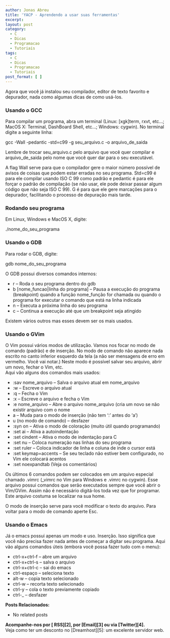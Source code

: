 ```yaml
---
author: Jonas Abreu
title: 'YACP - Aprendendo a usar suas ferramentas'
excerpt:
layout: post
category:
  - C
  - Dicas
  - Programacao
  - Tutoriais
tags:
  - C
  - Dicas
  - Programacao
  - Tutoriais
post_format: [ ]
---
```

Agora que você já instalou seu compilador, editor de texto favorito e depurador, nada como algumas dicas de como usá-los.

### **Usando o GCC**

Para compilar um programa, abra um terminal (Linux: [xgk]term, rxvt, etc…; MacOS X: Terminal, DashBoard Shell, etc…; Windows: cygwin). No terminal digite a seguinte linha:

gcc -Wall -pedantic -std=c99 -g seu\_arquivo.c -o arquivo\_de_saida

Lembre de trocar seu\_arquivo.c pelo arquivo que você quer compilar e arquivo\_de_saida pelo nome que você quer dar para o seu executável.

A flag Wall serve para que o compilador gere o maior número possível de avisos de coisas que podem estar erradas no seu programa. Std=c99 é para ele compilar usando ISO C 99 como padrão e pedantic é para ele forçar o padrão de compilação (se não usar, ele pode deixar passar algum código que não seja ISO C 99). G é para que ele gere marcações para o depurador, facilitando o processo de depuração mais tarde.

### **Rodando seu programa**

Em Linux, Windows e MacOS X, digite:

./nome\_do\_seu_programa

### **Usando o GDB**

Para rodar o GDB, digite:

gdb nome\_do\_seu_programa

O GDB possui diversos comandos internos:

*   r – Roda o seu programa dentro do gdb
*   b [nome\_funcao|linha do programa] – Pausa a execução do programa (breakpoint) quando a função nome\_função for chamada ou quando o programa for executar o comando que está na linha indicada
*   n – Executa a próxima linha do seu programa
*   c – Continua a execução até que um breakpoint seja atingido

Existem vários outros mas esses devem ser os mais usados.

### **Usando o GVim**

O Vim possui vários modos de utilização. Vamos nos focar no modo de comando (padrão) e de inserção. No modo de comando não aparece nada escrito no canto inferior esquerdo da tela (a não ser mensagens de erro em vermelho. Você vai notar.) Neste modo é possível salvar seu arquivo, abrir um novo, fechar o Vim, etc.  
Aqui vão alguns dos comandos mais usados:

*   :sav nome\_arquivo – Salva o arquivo atual em nome\_arquivo
*   :w – Escreve o arquivo atual
*   :q – Fecha o Vim
*   :x – Escreve o arquivo e fecha o Vim
*   :e nome\_arquivo – Abre o arquivo nome\_arquivo (cria um novo se não existir arquivo com o nome
*   a – Muda para o modo de inserção (não tem ‘:’ antes do ‘a’)
*   u (no modo de comando) – desfazer
*   :syn on – Ativa o modo de coloração (muito útil quando programando)
*   :set ai – Ativa a autoindentação
*   :set cindent – Ativa o modo de indentação para C
*   :set nu – Coloca numeração nas linhas do seu programa
*   :set ruler – Coloca indicador de linha e coluna de inde o cursor está
*   :set keymap=accents – Se seu teclado não estiver bem configurado, no Vim ele colocará acentos
*   :set noexpandtab (Veja os comentários)

Os últimos 6 comandos podem ser colocados em um arquivo especial chamado .vimrc (_vimrc no Vim para Windows e .vimrc no cygwin). Esse arquivo possui comandos que serão executados sempre que você abrir o Vim/GVim. Assim não é necessário digitá-los toda vez que for programar. Este arquivo costuma se localizar na sua home.

O modo de inserção serve para você modificar o texto do arquivo. Para voltar para o modo de comando aperte Esc.

### **Usando o Emacs**

Já o emacs possui apenas um modo e uso. Inserção. Isso significa que você não precisa fazer nada antes de começar a digitar seu programa. Aqui vão alguns comandos úteis (embora você possa fazer tudo com o menu):

*   ctrl-x+ctrl-f – abre um arquivo
*   ctrl-x+ctrl-s – salva o arquivo
*   ctrl-x+ctrl-c – sai do emacs
*   ctrl-espaço – seleciona texto
*   alt-w – copia texto selecionado
*   ctrl-w – recorta texto selecionado
*   ctrl-y – cola o texto previamente copiado
*   ctrl-_ – desfazer

**Posts Relacionados:** 
*   No related posts









**Acompanhe-nos por [ RSS][2], por [Email][3] ou via [Twitter][4].**  
Veja como ter um desconto no [Dreamhost][5]: um excelente servidor web.






